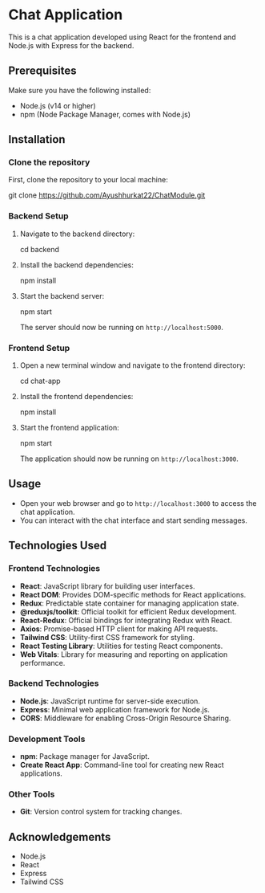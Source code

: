 # Chat Application

This is a chat application developed using React for the frontend and Node.js with Express for the backend. 

## Prerequisites

Make sure you have the following installed:

- Node.js (v14 or higher)
- npm (Node Package Manager, comes with Node.js)

## Installation

### Clone the repository

First, clone the repository to your local machine:

git clone https://github.com/Ayushhurkat22/ChatModule.git

### Backend Setup

1. Navigate to the backend directory:

   cd backend

2. Install the backend dependencies:

   npm install

3. Start the backend server:

   npm start

   The server should now be running on `http://localhost:5000`.

### Frontend Setup

1. Open a new terminal window and navigate to the frontend directory:

   cd chat-app

2. Install the frontend dependencies:

   npm install

3. Start the frontend application:

   npm start

   The application should now be running on `http://localhost:3000`.

## Usage

- Open your web browser and go to `http://localhost:3000` to access the chat application.
- You can interact with the chat interface and start sending messages.

## Technologies Used

### Frontend Technologies

- **React**: JavaScript library for building user interfaces.
- **React DOM**: Provides DOM-specific methods for React applications.
- **Redux**: Predictable state container for managing application state.
- **@reduxjs/toolkit**: Official toolkit for efficient Redux development.
- **React-Redux**: Official bindings for integrating Redux with React.
- **Axios**: Promise-based HTTP client for making API requests.
- **Tailwind CSS**: Utility-first CSS framework for styling.
- **React Testing Library**: Utilities for testing React components.
- **Web Vitals**: Library for measuring and reporting on application performance.

### Backend Technologies

- **Node.js**: JavaScript runtime for server-side execution.
- **Express**: Minimal web application framework for Node.js.
- **CORS**: Middleware for enabling Cross-Origin Resource Sharing.

### Development Tools

- **npm**: Package manager for JavaScript.
- **Create React App**: Command-line tool for creating new React applications.

### Other Tools

- **Git**: Version control system for tracking changes.

## Acknowledgements

- Node.js
- React
- Express
- Tailwind CSS
